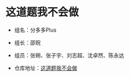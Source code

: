 # 这道题我不会做

* 组名：分多多Plus

* 组长：邵贶  

* 组员：张朔、张子宇、刘志超、沈卓然、陈永达
* 仓库地址：[这道题我不会做 ](https://github.com/shaokuangkuang/IT- )

